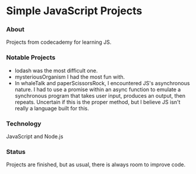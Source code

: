 # Simple JavaScript Projects
### About
Projects from codecademy for learning JS.
### Notable Projects
* lodash was the most difficult one.
* mysteriousOrganism I had the most fun with.
* In whaleTalk and paperScissorsRock, I encountered JS's asynchronous nature.
I had to use a promise within an async function to emulate a synchronous program 
that takes user input, produces an output, then repeats. Uncertain if this is 
the proper method, but I believe JS isn't really a language built for this.
### Technology
JavaScript and Node.js
### Status
Projects are finished, but as usual, there is always room to improve code.
